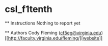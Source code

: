 # csl_f1tenth

** Instructions
   Nothing to report yet

** Authors
	Cody Fleming (cf5eg@virginia.edu) [[http://faculty.virginia.edu/fleming/][website]] 
